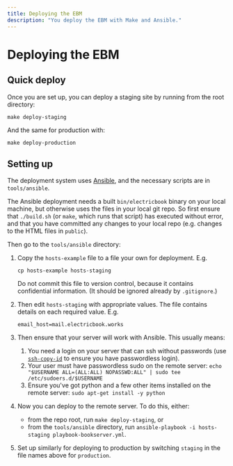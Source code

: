 ```yaml
---
title: Deploying the EBM
description: "You deploy the EBM with Make and Ansible."
---
```


# Deploying the EBM

## Quick deploy

Once you are set up, you can deploy a staging site by running from the root directory:

    make deploy-staging

And the same for production with:

    make deploy-production

## Setting up

The deployment system uses [Ansible](https://www.ansible.com), and the necessary scripts are in `tools/ansible`.

The Ansible deployment needs a built `bin/electricbook` binary on your local machine, but otherwise uses the files in your local git repo. So first ensure that `./build.sh` (or `make`, which runs that script) has executed without error, and that you have committed any changes to your local repo (e.g. changes to the HTML files in `public`).

Then go to the `tools/ansible` directory:

1. Copy the `hosts-example` file to a file your own for deployment. E.g.

       cp hosts-example hosts-staging

    Do not commit this file to version control, because it contains confidential information. (It should be ignored already by `.gitignore`.)

2. Then edit `hosts-staging` with appropriate values. The file contains details on each required value. E.g.

   ```
   email_host=mail.electricbook.works
   ```

3. Then ensure that your server will work with Ansible. This usually means:

    1. You need a login on your server that can ssh without passwords (use [`ssh-copy-id`](https://www.ssh.com/ssh/copy-id) to ensure you have passwordless login).
    2. Your user must have passwordless sudo on the remote server: `echo "$USERNAME ALL=(ALL:ALL) NOPASSWD:ALL" | sudo tee /etc/sudoers.d/$USERNAME`
    3. Ensure you've got python and a few other items installed on the remote server: `sudo apt-get install -y python`

4. Now you can deploy to the remote server. To do this, either:

    - from the repo root, run `make deploy-staging`, or
    - from the `tools/ansible` directory, run `ansible-playbook -i hosts-staging playbook-bookserver.yml`.

5. Set up similarly for deploying to production by switching `staging` in the file names above for `production`.
